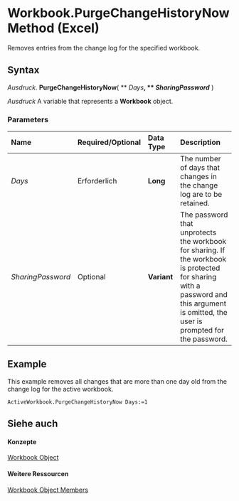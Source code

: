 
# Workbook.PurgeChangeHistoryNow Method (Excel)

Removes entries from the change log for the specified workbook.


## Syntax

 _Ausdruck_. **PurgeChangeHistoryNow**( ** _Days_**, ** _SharingPassword_** )

 _Ausdruck_ A variable that represents a **Workbook** object.


### Parameters



|**Name**|**Required/Optional**|**Data Type**|**Description**|
|:-----|:-----|:-----|:-----|
| _Days_|Erforderlich|**Long**|The number of days that changes in the change log are to be retained.|
| _SharingPassword_|Optional|**Variant**|The password that unprotects the workbook for sharing. If the workbook is protected for sharing with a password and this argument is omitted, the user is prompted for the password.|

## Example

This example removes all changes that are more than one day old from the change log for the active workbook.


```
ActiveWorkbook.PurgeChangeHistoryNow Days:=1
```


## Siehe auch


#### Konzepte


[Workbook Object](8c00aa60-c974-eed3-0812-3c9625eb0d4c.md)
#### Weitere Ressourcen


[Workbook Object Members](http://msdn.microsoft.com/library/dce102a3-25de-3ff4-2ce5-bc56e08baca7%28Office.15%29.aspx)